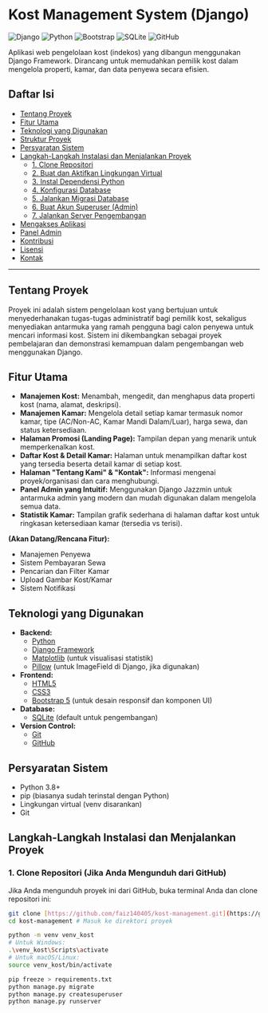 # Kost Management System (Django)

![Django](https://img.shields.io/badge/Django-092E20?style=for-the-badge&logo=django&logoColor=green)
![Python](https://img.shields.io/badge/Python-3776AB?style=for-the-badge&logo=python&logoColor=white)
![Bootstrap](https://img.shields.io/badge/Bootstrap-7952B3?style=for-the-badge&logo=bootstrap&logoColor=white)
![SQLite](https://img.shields.io/badge/SQLite-07405E?style=for-the-badge&logo=sqlite&logoColor=white)
![GitHub](https://img.shields.io/badge/GitHub-100000?style=for-the-badge&logo=github&logoColor=white)

Aplikasi web pengelolaan kost (indekos) yang dibangun menggunakan Django Framework. Dirancang untuk memudahkan pemilik kost dalam mengelola properti, kamar, dan data penyewa secara efisien.

## Daftar Isi
- [Tentang Proyek](#tentang-proyek)
- [Fitur Utama](#fitur-utama)
- [Teknologi yang Digunakan](#teknologi-yang-digunakan)
- [Struktur Proyek](#struktur-proyek)
- [Persyaratan Sistem](#persyaratan-sistem)
- [Langkah-Langkah Instalasi dan Menjalankan Proyek](#langkah-langkah-instalasi-dan-menjalankan-proyek)
  - [1. Clone Repositori](#1-clone-repositori)
  - [2. Buat dan Aktifkan Lingkungan Virtual](#2-buat-dan-aktifkan-lingkungan-virtual)
  - [3. Instal Dependensi Python](#3-instal-dependensi-python)
  - [4. Konfigurasi Database](#4-konfigurasi-database)
  - [5. Jalankan Migrasi Database](#5-jalankan-migrasi-database)
  - [6. Buat Akun Superuser (Admin)](#6-buat-akun-superuser-admin)
  - [7. Jalankan Server Pengembangan](#7-jalankan-server-pengembangan)
- [Mengakses Aplikasi](#mengakses-aplikasi)
- [Panel Admin](#panel-admin)
- [Kontribusi](#kontribusi)
- [Lisensi](#lisensi)
- [Kontak](#kontak)

---

## Tentang Proyek
Proyek ini adalah sistem pengelolaan kost yang bertujuan untuk menyederhanakan tugas-tugas administratif bagi pemilik kost, sekaligus menyediakan antarmuka yang ramah pengguna bagi calon penyewa untuk mencari informasi kost. Sistem ini dikembangkan sebagai proyek pembelajaran dan demonstrasi kemampuan dalam pengembangan web menggunakan Django.

## Fitur Utama
* **Manajemen Kost:** Menambah, mengedit, dan menghapus data properti kost (nama, alamat, deskripsi).
* **Manajemen Kamar:** Mengelola detail setiap kamar termasuk nomor kamar, tipe (AC/Non-AC, Kamar Mandi Dalam/Luar), harga sewa, dan status ketersediaan.
* **Halaman Promosi (Landing Page):** Tampilan depan yang menarik untuk memperkenalkan kost.
* **Daftar Kost & Detail Kamar:** Halaman untuk menampilkan daftar kost yang tersedia beserta detail kamar di setiap kost.
* **Halaman "Tentang Kami" & "Kontak":** Informasi mengenai proyek/organisasi dan cara menghubungi.
* **Panel Admin yang Intuitif:** Menggunakan Django Jazzmin untuk antarmuka admin yang modern dan mudah digunakan dalam mengelola semua data.
* **Statistik Kamar:** Tampilan grafik sederhana di halaman daftar kost untuk ringkasan ketersediaan kamar (tersedia vs terisi).

**(Akan Datang/Rencana Fitur):**
* Manajemen Penyewa
* Sistem Pembayaran Sewa
* Pencarian dan Filter Kamar
* Upload Gambar Kost/Kamar
* Sistem Notifikasi

## Teknologi yang Digunakan
* **Backend:**
    * [Python](https://www.python.org/)
    * [Django Framework](https://www.djangoproject.com/)
    * [Matplotlib](https://matplotlib.org/) (untuk visualisasi statistik)
    * [Pillow](https://python-pillow.org/) (untuk ImageField di Django, jika digunakan)
* **Frontend:**
    * [HTML5](https://developer.mozilla.org/en-US/docs/Web/HTML)
    * [CSS3](https://developer.mozilla.org/en-US/docs/Web/CSS)
    * [Bootstrap 5](https://getbootstrap.com/) (untuk desain responsif dan komponen UI)
* **Database:**
    * [SQLite](https://www.sqlite.org/index.html) (default untuk pengembangan)
* **Version Control:**
    * [Git](https://git-scm.com/)
    * [GitHub](https://github.com/)
## Persyaratan Sistem
* Python 3.8+
* pip (biasanya sudah terinstal dengan Python)
* Lingkungan virtual (venv disarankan)
* Git

## Langkah-Langkah Instalasi dan Menjalankan Proyek

### 1. Clone Repositori (Jika Anda Mengunduh dari GitHub)
Jika Anda mengunduh proyek ini dari GitHub, buka terminal Anda dan clone repositori ini:
```bash
git clone [https://github.com/faiz140405/kost-management.git](https://github.com/faiz140405/kost-management.git) # Ganti dengan URL repositori Anda jika berbeda
cd kost-management # Masuk ke direktori proyek

python -m venv venv_kost
# Untuk Windows:
.\venv_kost\Scripts\activate
# Untuk macOS/Linux:
source venv_kost/bin/activate

pip freeze > requirements.txt
python manage.py migrate
python manage.py createsuperuser
python manage.py runserver
